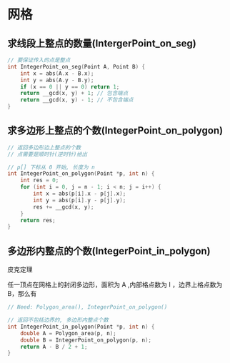 # 网格

## 求线段上整点的数量(IntergerPoint_on_seg)

```c++
// 要保证传入的点是整点
int IntegerPoint_on_seg(Point A, Point B) {
    int x = abs(A.x - B.x);
    int y = abs(A.y - B.y);
    if (x == 0 || y == 0) return 1;
    return __gcd(x, y) + 1;	// 包含端点
    return __gcd(x, y) - 1;	// 不包含端点
}
```

## 求多边形上整点的个数(IntegerPoint_on_polygon)

```c++
// 返回多边形边上整点的个数
// 点需要是顺时针(逆时针)给出

// p[] 下标从 0 开始, 长度为 n
int IntegerPoint_on_polygon(Point *p, int n) {
    int res = 0;
    for (int i = 0, j = n - 1; i < n; j = i++) {
        int x = abs(p[i].x - p[j].x);
        int y = abs(p[i].y - p[j].y);
        res += __gcd(x, y);
    }
    return res;
}
```

## 多边形内整点的个数(IntegerPoint_in_polygon)

皮克定理

任一顶点在网格上的封闭多边形，面积为 A ,内部格点数为 I ，边界上格点数为 B，那么有

```c++
// Need: Polygon_area(), IntegerPoint_on_polygon()

// 返回不包括边界的, 多边形内整点个数
int IntegerPoint_in_polygon(Point *p, int n) {
    double A = Polygon_area(p, n);
    double B = IntegerPoint_on_polygon(p, n);
    return A - B / 2 + 1;
}
```